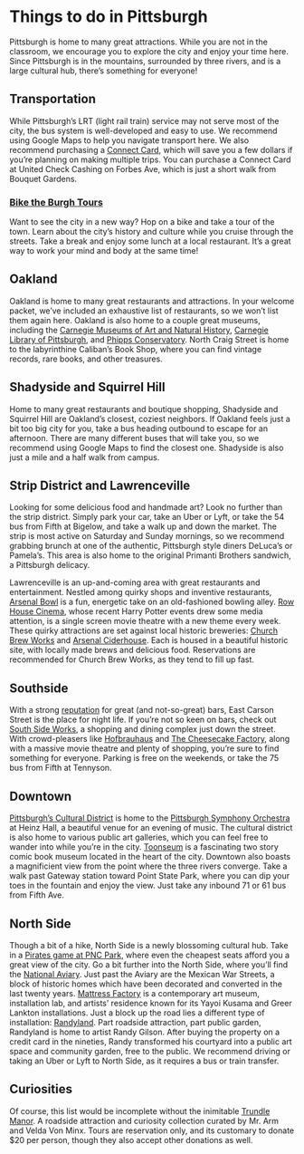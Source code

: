 # Things to do in Pittsburgh

Pittsburgh is home to many great attractions. While you are not in the classroom, we encourage you to explore the city and enjoy your time here.  Since Pittsburgh is in the mountains, surrounded by three rivers, and is a large cultural hub, there’s something for everyone!

## Transportation

While Pittsburgh’s LRT (light rail train) service may not serve most of the city, the bus system is well-developed and easy to use.  We recommend using Google Maps to help you navigate transport here.  We also recommend purchasing a [Connect Card](http://www.connectcard.org/connectcard-locations.aspx), which will save you a few dollars if you’re planning on making multiple trips.  You can purchase a Connect Card at United Check Cashing on Forbes Ave, which is just a short walk from Bouquet Gardens.  

### [Bike the Burgh Tours](https://www.visitpittsburgh.com/listings/Bike-the-Burgh-Tours/8826/)

Want to see the city in a new way? Hop on a bike and take a tour of the town. Learn about the city’s history and culture while you cruise through the streets. Take a break and enjoy some lunch at a local restaurant. It’s a great way to work your mind and body at the same time!
## Oakland

Oakland is home to many great restaurants and attractions.  In your welcome packet, we’ve included an exhaustive list of restaurants, so we won’t list them again here.  Oakland is also home to a couple great museums, including the [Carnegie Museums of Art and Natural History](http://www.carnegiemuseums.org/), [Carnegie Library of Pittsburgh](http://www.carnegielibrary.org/), and [Phipps Conservatory](https://www.phipps.conservatory.org/).  North Craig Street is home to the labyrinthine Caliban’s Book Shop, where you can find vintage records, rare books, and other treasures.

## Shadyside and Squirrel Hill

Home to many great restaurants and boutique shopping, Shadyside and Squirrel Hill are Oakland’s closest, coziest neighbors.  If Oakland feels just a bit too big city for you, take a bus heading outbound to escape for an afternoon.  There are many different buses that will take you, so we recommend using Google Maps to find the closest one.  Shadyside is also just a mile and a half walk from campus.

## Strip District and Lawrenceville

Looking for some delicious food and handmade art? Look no further than the strip district.  Simply park your car, take an Uber or Lyft, or take the 54 bus from Fifth at Bigelow, and take a walk up and down the market.  The strip is most active on Saturday and Sunday mornings, so we recommend grabbing brunch at one of the authentic, Pittsburgh style diners DeLuca’s or Pamela’s.  This area is also home to the original Primanti Brothers sandwich, a Pittsburgh delicacy.

Lawrenceville is an up-and-coming area with great restaurants and entertainment.  Nestled among quirky shops and inventive restaurants, [Arsenal Bowl](https://www.arsenalbowl.com/) is a fun, energetic take on an old-fashioned bowling alley. [Row House Cinema](http://rowhousecinema.com/), whose recent Harry Potter events drew some media attention, is a single screen movie theatre with a new theme every week.  These quirky attractions are set against local historic breweries: [Church Brew Works](www.churchbrew.com) and [Arsenal Ciderhouse](http://www.arsenalciderhouse.com/).  Each is housed in a beautiful historic site, with locally made brews and delicious food.  Reservations are recommended for Church Brew Works, as they tend to fill up fast.

## Southside 

With a strong [reputation](http://www.post-gazette.com/in-the-lead-2014-stories/2014/05/14/Community-Pittsburgh-most-bars-per-capita-second-most-pizza/stories/201405150065) for great (and not-so-great) bars, East Carson Street is the place for night life.  If you’re not so keen on bars, check out [South Side Works](https://www.southsideworks.com/), a shopping and dining complex just down the street.  With crowd-pleasers like [Hofbrauhaus](http://www.hofbrauhauspittsburgh.com/) and [The Cheesecake Factory](http://locations.thecheesecakefactory.com/pa/pittsburgh-75.html), along with a massive movie theatre and plenty of shopping, you’re sure to find something for everyone.  Parking is free on the weekends, or take the 75 bus from Fifth at Tennyson.

## Downtown

[Pittsburgh’s Cultural District](https://culturaldistrict.org/) is home to the [Pittsburgh Symphony Orchestra](https://pittsburghsymphony.org/) at Heinz Hall, a beautiful venue for an evening of music.  The cultural district is also home to various public art galleries, which you can feel free to wander into while you’re in the city.  [Toonseum](http://toonseum.org/) is a fascinating two story comic book museum located in the heart of the city.  Downtown also boasts a magnificient view from the point where the three rivers converge.  Take a walk past Gateway station toward Point State Park, where you can dip your toes in the fountain and enjoy the view.  Just take any inbound 71 or 61 bus from Fifth Ave.

## North Side

Though a bit of a hike, North Side is a newly blossoming cultural hub.  Take in a [Pirates game at PNC Park](https://www.mlb.com/pirates), where even the cheapest seats afford you a great view of the city.  Go a bit further into the North Side, where you’ll find the [National Aviary](https://www.aviary.org/).  Just past the Aviary are the Mexican War Streets, a block of historic homes which have been decorated and converted in the last twenty years.  [Mattress Factory](www.mattress.org) is a contemporary art museum, installation lab, and artists’ residence known for its Yayoi Kusama and Greer Lankton installations.  Just a block up the road lies a different type of installation: [Randyland](http://randy.land/).  Part roadside attraction, part public garden, Randyland is home to artist Randy Gilson.  After buying the property on a credit card in the nineties, Randy transformed his courtyard into a public art space and community garden, free to the public.  We recommend driving or taking an Uber or Lyft to North Side, as it requires a bus or train transfer.  

## Curiosities

Of course, this list would be incomplete without the inimitable [Trundle Manor](http://www.trundlemanor.com/).  A roadside attraction and curiosity collection curated by Mr. Arm and Velda Von Minx.  Tours are reservation only, and its customary to donate $20 per person, though they also accept other donations as well.